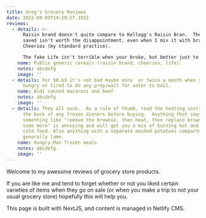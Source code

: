 ```yaml
---
title: Greg's Grocery Reviews
date: 2022-09-09T14:29:57.192Z
reviews:
  - details: >-
      Raisin brand doesn't quite compare to Kellogg's Raisin Bran.  The money
      saved isn't worth the disappointment, even when I mix it with brand name
      Cheerios (my standard practice).

      The fake Life isn't terrible when your broke, but better just to wait for the BOGO sale on the real thing.
    name: Publix generic cereals (raisin brand, cheerios, life).
    notes: abcdefg
    image: ''
  - details: For $0.69 it's not bad maybe once  or twice a month when you're too
      hungry or tired to do any prep/wait for water to boil.
    name: Aldi canned macaroni and beef
    notes: abcdefg
    image: ''
  - details: They all suck.  As a rule of thumb, read the heating instructions on
      the back of any frozen dinners before buying.  Anything that says
      something like "remove the brownie, then heat, then replace brownie, heat
      some more" is annoying and will get you a mix of burning hot and freezing
      cold food. Also anything with a separate mashed potatoes compartment is
      generally lame.
    name: Hungry-Man frozen meals
    notes: abcdefg
    image: ''
---
```

Welcome to my awesome reviews of grocery store products.

If you are like me and tend to forget whether or not you liked certain varieties of items when they go on sale (or when you make a trip to not your usual grocery store) hopefully this will help you.

This page is built with NextJS, and content is managed in Netlify CMS.